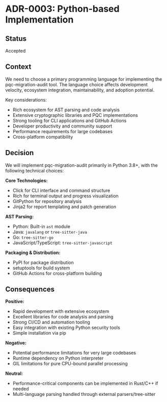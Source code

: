 # ADR-0003: Python-based Implementation

## Status
Accepted

## Context
We need to choose a primary programming language for implementing the pqc-migration-audit tool. The language choice affects development velocity, ecosystem integration, maintainability, and adoption potential.

Key considerations:
- Rich ecosystem for AST parsing and code analysis
- Extensive cryptographic libraries and PQC implementations
- Strong tooling for CLI applications and GitHub Actions
- Developer productivity and community support
- Performance requirements for large codebases
- Cross-platform compatibility

## Decision
We will implement pqc-migration-audit primarily in Python 3.8+, with the following technical choices:

**Core Technologies:**
- Click for CLI interface and command structure
- Rich for terminal output and progress visualization
- GitPython for repository analysis
- Jinja2 for report templating and patch generation

**AST Parsing:**
- Python: Built-in `ast` module
- Java: `javalang` or `tree-sitter-java`
- Go: `tree-sitter-go`
- JavaScript/TypeScript: `tree-sitter-javascript`

**Packaging & Distribution:**
- PyPI for package distribution
- setuptools for build system
- GitHub Actions for cross-platform building

## Consequences
**Positive:**
- Rapid development with extensive ecosystem
- Excellent libraries for code analysis and parsing
- Strong CI/CD and automation tooling
- Easy integration with existing Python security tools
- Simple installation via pip

**Negative:**
- Potential performance limitations for very large codebases
- Runtime dependency on Python interpreter
- GIL limitations for pure CPU-bound parallel processing

**Neutral:**
- Performance-critical components can be implemented in Rust/C++ if needed
- Multi-language parsing handled through external parsers/tree-sitter